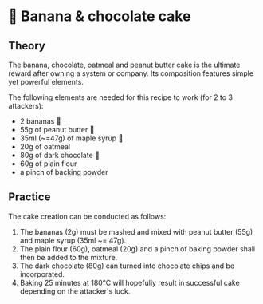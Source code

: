 # 🍌 Banana & chocolate cake

## Theory

The banana, chocolate, oatmeal and peanut butter cake is the ultimate reward after owning a system or company. Its composition features simple yet powerful elements.

The following elements are needed for this recipe to work \(for 2 to 3 attackers\):

* 2 bananas 🍌 
* 55g of peanut butter 🥜 
* 35ml \(~=47g\) of maple syrup 🍁 
* 20g of oatmeal 
* 80g of dark chocolate 🍫 
* 60g of plain flour 
* a pinch of backing powder 

## Practice

The cake creation can be conducted as follows:

1. The bananas \(2g\) must be mashed and mixed with peanut butter \(55g\) and maple syrup \(35ml ~= 47g\).
2. The plain flour \(60g\), oatmeal \(20g\) and a pinch of baking powder shall then be added to the mixture.
3. The dark chocolate \(80g\) can turned into chocolate chips and be incorporated.
4. Baking 25 minutes at 180°C will hopefully result in successful cake depending on the attacker's luck.

